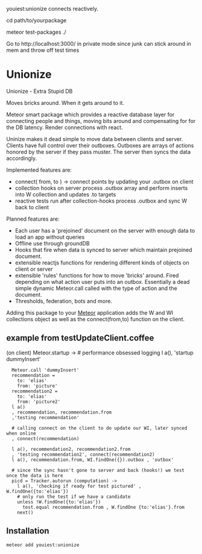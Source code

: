    youiest:unionize connects reactively. 

cd path/to/yourpackage

meteor test-packages ./

Go to http://localhost:3000/ in private mode since junk can stick around in mem and throw off test times


Unionize
========

Unionize - Extra Stupid DB

Moves bricks around. When it gets around to it.

Meteor smart package which provides a reactive database layer for connecting people and things, moving bits around and compensating for for the DB latency. Render connections with react.

Uninize makes it dead simple to move data between clients and server. Clients have full control over their outboxes. Outboxes are arrays of actions honored by the server if they pass muster. The server then syncs the data accordingly. 


Implemented features are:
 * connect( from, to ) -> connect points by updating your .outbox on client
 * collection hooks on server process .outbox array and perform inserts into W collection and updates .to targets
 * reactive tests run after collection-hooks process .outbox and sync W back to client

Planned features are:

 * Each user has a 'prejoined' document on the server with enough data to load an app without queries
 * Offline use through groundDB
 * Hooks that fire when data is synced to server which maintain prejoined document.
 * extensible reactjs functions for rendering different kinds of objects on client or server
 * extensible 'rules' functions for how to move 'bricks' around. Fired depending on what action user puts into an outbox. Essentially a dead simple dynamic Meteor.call called with the type of action and the document.
 * Thresholds, federation, bots and more.

Adding this package to your [Meteor](http://www.meteor.com/) application adds the W and WI collections object as well as the connect(from,to) function on the client.

example from testUpdateClient.coffee
------------------------------------
(on client)
Meteor.startup ->
      # performance obsessed logging
      l a(),  'startup dummyInsert'

      Meteor.call 'dummyInsert'
      recommendation =
        to: 'elias'
        from: 'picture'
      recommendation2 =
        to: 'elias'
        from: 'picture2'
      l a()
      , recommendation, recommendation.from 
      ,'testing recommendation'

      # calling connect on the client to do update our WI, later synced when online
      , connect(recommendation) 
      
      l a(), recommendation2, recommendation2.from 
      , 'testing recommendation2', connect(recommendation2) 
      l a(), recommendation.from, WI.findOne({}).outbox , 'outbox'

      # since the sync hasn't gone to server and back (hooks!) we test once the data is here
      picd = Tracker.autorun (computation) ->
        l a(), 'checking if ready for test pictured' , W.findOne({to:'elias'})
        # only run the test if we have a candidate
        unless !W.findOne({to:'elias'})
          test.equal recommendation.from , W.findOne {to:'elias'}.from
        next()



Installation
------------

```
meteor add youiest:unionize
```
